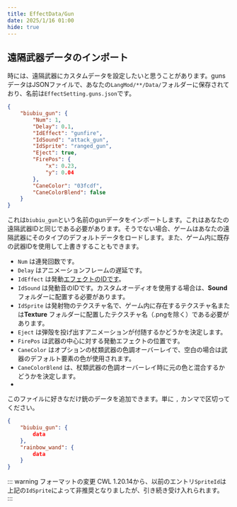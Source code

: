 ```yaml
---
title: EffectData/Gun
date: 2025/1/16 01:00
hide: true
---
```


## 遠隔武器データのインポート

時には、遠隔武器にカスタムデータを設定したいと思うことがあります。gunsデータはJSONファイルで、あなたの`LangMod/**/Data/`フォルダーに保存されており、名前は`EffectSetting.guns.json`です。
```json
{
    "biubiu_gun": {
        "Num": 1,
        "Delay": 0.1,
        "IdEffect": "gunfire",
        "IdSound": "attack_gun",
        "IdSprite": "ranged_gun",
        "Eject": true,
        "FirePos": {
            "x": 0.23,
            "y": 0.04
        },
        "CaneColor": "03fcdf",
        "CaneColorBlend": false
    }
}
```

これは`biubiu_gun`という名前のgunデータをインポートします。これはあなたの遠隔武器IDと同じである必要があります。そうでない場合、ゲームはあなたの遠隔武器にそのタイプのデフォルトデータをロードします。また、ゲーム内に既存の武器IDを使用して上書きすることもできます。

+ `Num` は連発回数です。  
+ `Delay` はアニメーションフレームの遅延です。  
+ `IdEffect` は発動[エフェクトのIDです](https://gist.github.com/gottyduke/6e2847e37d205a5621bfd0615e5bd9e7#file-elin-effects-md)。  
+ `IdSound` は発動音のIDです。カスタムオーディオを使用する場合は、**Sound** フォルダーに配置する必要があります。  
+ `IdSprite` は発射物のテクスチャ名で、ゲーム内に存在するテクスチャ名または**Texture** フォルダーに配置したテクスチャ名（.pngを除く）である必要があります。  
+ `Eject` は弾殻を投げ出すアニメーションが付随するかどうかを決定します。  
+ `FirePos` は武器の中心に対する発動エフェクトの位置です。  
+ `CaneColor` はオプションの杖類武器の色調オーバーレイで、空白の場合は武器のデフォルト要素の色が使用されます。
+ `CaneColorBlend` は、杖類武器の色調オーバーレイ時に元の色と混合するかどうかを決定します。
+ 
このファイルに好きなだけ銃のデータを追加できます。単に `,` カンマで区切ってください。
```json
{
    "biubiu_gun": { 
        data 
    },
    "rainbow_wand": {
        data
    }
}
```

::: warning フォーマットの変更
CWL 1.20.14から、以前のエントリ`SpriteId`は上記の`IdSprite`によって非推奨となりましたが、引き続き受け入れられます。  
:::